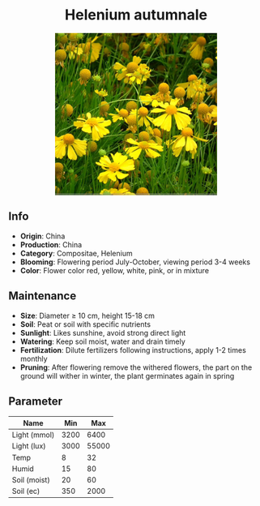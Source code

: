 <h1 align='center'>Helenium autumnale</h1>
<p align="center">
    <img 
        align='center'
        width='320'
        src="../images/helenium autumnale.png" 
        alt='Helenium autumnale' />
</p>

## Info

 - **Origin**: China
 - **Production**: China
 - **Category**: Compositae, Helenium
 - **Blooming**: Flowering period July-October, viewing period 3-4 weeks
 - **Color**: Flower color red, yellow, white, pink, or in mixture

## Maintenance

 - **Size**: Diameter ≥ 10 cm, height 15-18 cm
 - **Soil**: Peat or soil with specific nutrients
 - **Sunlight**: Likes sunshine, avoid strong direct light
 - **Watering**: Keep soil moist, water and drain timely
 - **Fertilization**: Dilute fertilizers following instructions, apply 1-2 times monthly
 - **Pruning**: After flowering remove the withered flowers, the part on the ground will wither in winter, the plant germinates again in spring

## Parameter

| Name         | Min  | Max   |
|--------------|------|-------|
| Light (mmol) | 3200 | 6400  |
| Light (lux)  | 3000 | 55000 |
| Temp         | 8    | 32    |
| Humid        | 15   | 80    |
| Soil (moist) | 20   | 60    |
| Soil (ec)    | 350  | 2000  |
